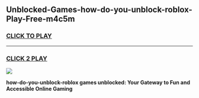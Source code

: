 
## Unblocked-Games-how-do-you-unblock-roblox-Play-Free-m4c5m
<h3>
<a href="https://premium76.site?title=how-do-you-unblock-roblox&ref=23A">CLICK TO PLAY</a></h3>
<hr>

<h3>
<a href="https://premium76.site?title=how-do-you-unblock-roblox&ref=23A">CLICK 2 PLAY</a>
  
</h3>

<a href="https://premium76.site?title=how-do-you-unblock-roblox&ref=23A"><img src="https://clearcache.store/games.png"></a>


**how-do-you-unblock-roblox games unblocked: Your Gateway to Fun and Accessible Online Gaming**
